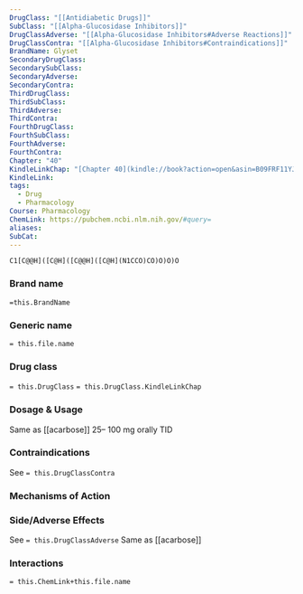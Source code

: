 ```yaml
---
DrugClass: "[[Antidiabetic Drugs]]"
SubClass: "[[Alpha-Glucosidase Inhibitors]]"
DrugClassAdverse: "[[Alpha-Glucosidase Inhibitors#Adverse Reactions]]"
DrugClassContra: "[[Alpha-Glucosidase Inhibitors#Contraindications]]"
BrandName: Glyset
SecondaryDrugClass: 
SecondarySubClass: 
SecondaryAdverse: 
SecondaryContra: 
ThirdDrugClass: 
ThirdSubClass: 
ThirdAdverse: 
ThirdContra: 
FourthDrugClass: 
FourthSubClass: 
FourthAdverse: 
FourthContra: 
Chapter: "40"
KindleLinkChap: "[Chapter 40](kindle://book?action=open&asin=B09FRF11YJ&location=22730)"
KindleLink: 
tags:
  - Drug
  - Pharmacology
Course: Pharmacology
ChemLink: https://pubchem.ncbi.nlm.nih.gov/#query=
aliases: 
SubCat:
---
```

```smiles
C1[C@@H]([C@H]([C@@H]([C@H](N1CCO)CO)O)O)O
```

### Brand name
`=this.BrandName`

### Generic name
`= this.file.name`

### Drug class 
`= this.DrugClass`
	`= this.DrugClass.KindleLinkChap`

### Dosage & Usage
Same as [[acarbose]]
25– 100 mg orally TID

### Contraindications
See `= this.DrugClassContra`

### Mechanisms of Action


### Side/Adverse Effects
See `= this.DrugClassAdverse`
Same as [[acarbose]]

### Interactions

`= this.ChemLink+this.file.name`


